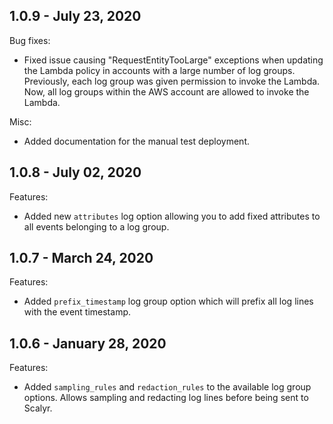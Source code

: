 ## 1.0.9 - July 23, 2020

Bug fixes:
* Fixed issue causing "RequestEntityTooLarge" exceptions when updating the Lambda policy in accounts 
with a large number of log groups. Previously, each log group was given permission to invoke the Lambda. 
Now, all log groups within the AWS account are allowed to invoke the Lambda.
 
Misc:
* Added documentation for the manual test deployment.

## 1.0.8 - July 02, 2020

Features:

* Added new `attributes` log option allowing you to add fixed attributes to all events belonging to a log group.

## 1.0.7 - March 24, 2020

Features:

* Added `prefix_timestamp` log group option which will prefix all log lines with the event timestamp.

## 1.0.6 - January 28, 2020

Features:

* Added `sampling_rules` and `redaction_rules` to the available log group options. Allows sampling and redacting log lines before being sent to Scalyr.
